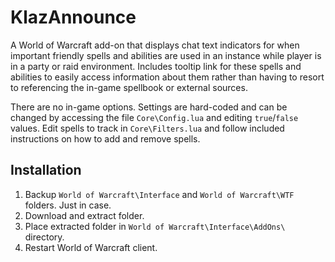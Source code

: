 # KlazAnnounce

A World of Warcraft add-on that displays chat text indicators for when important friendly spells and abilities are used in an instance while player is in a party or raid environment. Includes tooltip link for these spells and abilities to easily access information about them rather than having to resort to referencing the in-game spellbook or external sources.

There are no in-game options. Settings are hard-coded and can be changed by accessing the file `Core\Config.lua` and editing `true`/`false` values. Edit spells to track in `Core\Filters.lua` and follow included instructions on how to add and remove spells.

## Installation

1. Backup `World of Warcraft\Interface` and `World of Warcraft\WTF` folders. Just in case.
2. Download and extract folder.
3. Place extracted folder in `World of Warcraft\Interface\AddOns\` directory.
4. Restart World of Warcraft client.
